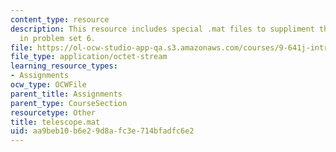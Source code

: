 ```yaml
---
content_type: resource
description: This resource includes special .mat files to suppliment the contents
  in problem set 6.
file: https://ol-ocw-studio-app-qa.s3.amazonaws.com/courses/9-641j-introduction-to-neural-networks-spring-2005/aa9beb10b6e29d8afc3e714bfadfc6e2_telescope.mat
file_type: application/octet-stream
learning_resource_types:
- Assignments
ocw_type: OCWFile
parent_title: Assignments
parent_type: CourseSection
resourcetype: Other
title: telescope.mat
uid: aa9beb10-b6e2-9d8a-fc3e-714bfadfc6e2
---
```

